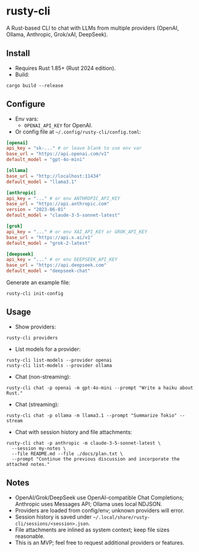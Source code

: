 # rusty-cli

A Rust-based CLI to chat with LLMs from multiple providers (OpenAI, Ollama, Anthropic, Grok/xAI, DeepSeek).

## Install

- Requires Rust 1.85+ (Rust 2024 edition).
- Build:

```
cargo build --release
```

## Configure

- Env vars:
  - `OPENAI_API_KEY` for OpenAI.
- Or config file at `~/.config/rusty-cli/config.toml`:

```toml
[openai]
api_key = "sk-..." # or leave blank to use env var
base_url = "https://api.openai.com/v1"
default_model = "gpt-4o-mini"

[ollama]
base_url = "http://localhost:11434"
default_model = "llama3.1"

[anthropic]
api_key = "..." # or env ANTHROPIC_API_KEY
base_url = "https://api.anthropic.com"
version = "2023-06-01"
default_model = "claude-3-5-sonnet-latest"

[grok]
api_key = "..." # or env XAI_API_KEY or GROK_API_KEY
base_url = "https://api.x.ai/v1"
default_model = "grok-2-latest"

[deepseek]
api_key = "..." # or env DEEPSEEK_API_KEY
base_url = "https://api.deepseek.com"
default_model = "deepseek-chat"
```

Generate an example file:

```
rusty-cli init-config
```

## Usage

- Show providers:

```
rusty-cli providers
```

- List models for a provider:

```
rusty-cli list-models --provider openai
rusty-cli list-models --provider ollama
```

- Chat (non-streaming):

```
rusty-cli chat -p openai -m gpt-4o-mini --prompt "Write a haiku about Rust."
```

- Chat (streaming):

```
rusty-cli chat -p ollama -m llama3.1 --prompt "Summarize Tokio" --stream
```

- Chat with session history and file attachments:

```
rusty-cli chat -p anthropic -m claude-3-5-sonnet-latest \
  --session my-notes \
  --file README.md --file ./docs/plan.txt \
  --prompt "Continue the previous discussion and incorporate the attached notes."
```

## Notes

- OpenAI/Grok/DeepSeek use OpenAI-compatible Chat Completions; Anthropic uses Messages API; Ollama uses local NDJSON.
- Providers are loaded from config/env; unknown providers will error.
- Session history is saved under `~/.local/share/rusty-cli/sessions/<session>.json`.
- File attachments are inlined as system context; keep file sizes reasonable.
- This is an MVP; feel free to request additional providers or features.
